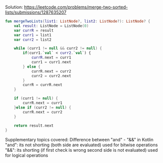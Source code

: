 Solution: https://leetcode.com/problems/merge-two-sorted-lists/submissions/1287635207

```kotlin
fun mergeTwoLists(list1: ListNode?, list2: ListNode?): ListNode? {
	val result: ListNode = ListNode(0)
	var currR = result
	var curr1 = list1
	var curr2 = list2

	while (curr1 != null && curr2 != null) {
		if(curr1.`val` < curr2.`val`) {
			currR.next = curr1
			curr1 = curr1.next
		} else {
			currR.next = curr2
			curr2 = curr2.next
		}
		currR = currR.next
	}

	if (curr1 != null) {
		currR.next = curr1
	}else if (curr2 != null) {
		currR.next = curr2
	}
	
	return result.next
}
```

Supplementary  topics covered:
Difference between "and" - "&&" in Kotlin
"and": its not shorting (both side are evaluated) used for bitwise operations
"&&": its shorting (if first check is wrong second side is not evaluated) used for logical operations
